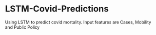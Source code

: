 # LSTM-Covid-Predictions
Using LSTM to predict covid mortality. Input features are Cases, Mobility and Public Policy
